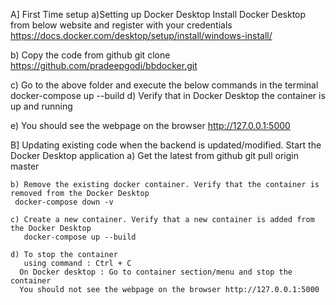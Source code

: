 A] First Time setup
  a)Setting up Docker Desktop
    Install Docker Desktop from below website and register with your credentials
    https://docs.docker.com/desktop/setup/install/windows-install/

   b) Copy the code from github
    git clone https://github.com/pradeepgodi/bbdocker.git 

   c) Go to the above folder and execute the below commands in the terminal
        docker-compose up --build 
   d) Verify that in Docker Desktop the container is up and running

   e) You should see the webpage on the browser http://127.0.0.1:5000      


B] Updating existing code when the backend is updated/modified. Start the Docker Desktop application
    a) Get the latest from github
        git pull origin master

    b) Remove the existing docker container. Verify that the container is removed from the Docker Desktop
     docker-compose down -v
 
    c) Create a new container. Verify that a new container is added from the Docker Desktop
       docker-compose up --build 
    
    d) To stop the container
       using command : Ctrl + C 
      On Docker desktop : Go to container section/menu and stop the container
      You should not see the webpage on the browser http://127.0.0.1:5000     






